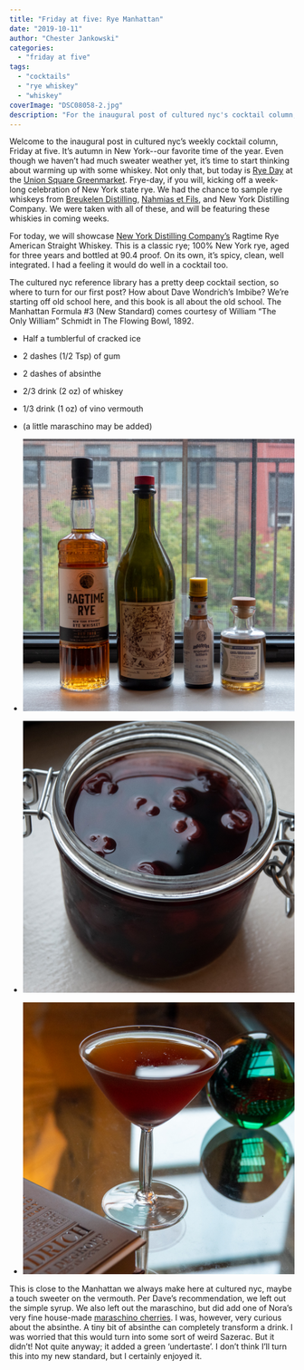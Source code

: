 ```yaml
---
title: "Friday at five: Rye Manhattan"
date: "2019-10-11"
author: "Chester Jankowski"
categories: 
  - "friday at five"
tags: 
  - "cocktails"
  - "rye whiskey"
  - "whiskey"
coverImage: "DSC08058-2.jpg"
description: "For the inaugural post of cultured nyc's cocktail column, we take a look at one of the great classics: the Manhattan."
---
```


Welcome to the inaugural post in cultured nyc’s weekly cocktail column, Friday at five. It’s autumn in New York--our favorite time of the year. Even though we haven’t had much sweater weather yet, it’s time to start thinking about warming up with some whiskey. Not only that, but today is [Rye Day](https://www.grownyc.org/blog/rye-day-1011-union-square-greenmarket) at the [Union Square Greenmarket](https://www.grownyc.org/greenmarket/manhattan-union-square-m). Frye-day, if you will, kicking off a week-long celebration of New York state rye. We had the chance to sample rye whiskeys from [Breukelen Distilling](https://brkdistilling.com/), [Nahmias et Fils](https://www.nahmiasetfils.com/), and New York Distilling Company. We were taken with all of these, and will be featuring these whiskies in coming weeks.

For today, we will showcase [New York Distilling Company’s](https://www.nydistilling.com) Ragtime Rye American Straight Whiskey. This is a classic rye; 100% New York rye, aged for three years and bottled at 90.4 proof. On its own, it’s spicy, clean, well integrated. I had a feeling it would do well in a cocktail too.

The cultured nyc reference library has a pretty deep cocktail section, so where to turn for our first post? How about Dave Wondrich’s Imbibe? We’re starting off old school here, and this book is all about the old school. The Manhattan Formula #3 (New Standard) comes courtesy of William “The Only William” Schmidt in The Flowing Bowl, 1892.

- Half a tumblerful of cracked ice
- 2 dashes (1/2 Tsp) of gum
- 2 dashes of absinthe
- 2/3 drink (2 oz) of whiskey
- 1/3 drink (1 oz) of vino vermouth
- (a little maraschino may be added)

- ![](images/DSC08051.jpg)
- ![](images/DSC08056.jpg)
- ![](images/DSC08071.jpg)

This is close to the Manhattan we always make here at cultured nyc, maybe a touch sweeter on the vermouth. Per Dave’s recommendation, we left out the simple syrup. We also left out the maraschino, but did add one of Nora’s very fine house-made [maraschino cherries](https://www.thekitchn.com/diy-recipe-boozy-cherries-3-wa-121134). I was, however, very curious about the absinthe. A tiny bit of absinthe can completely transform a drink. I was worried that this would turn into some sort of weird Sazerac. But it didn’t! Not quite anyway; it added a green ‘undertaste’. I don’t think I’ll turn this into my new standard, but I certainly enjoyed it.
